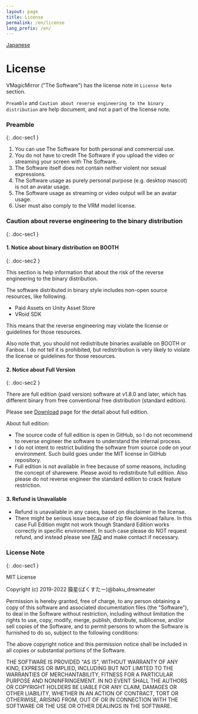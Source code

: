 ```yaml
---
layout: page
title: License
permalink: /en/license
lang_prefix: /en/
---
```


[Japanese](../license)

# License

VMagicMirror ("The Software") has the license note in `License Note` section.

`Preamble` and `Caution about reverse engineering to the binary distribution` are help document, and not a part of the license note.

### Preamble
{: .doc-sec1 }

1. You can use The Software for both personal and commercial use.
2. You do not have to credit The Software if you upload the video or streaming your screen with The Software.
3. The Software itself does not contain neither violent nor sexual expressions.
4. The Software usage as purely personal purpose (e.g. desktop mascot) is not an avatar usage.
5. The Software usage as streaming or video output will be an avatar usage.
6. User must also comply to the VRM model license.

### Caution about reverse engineering to the binary distribution
{: .doc-sec1 }

#### 1. Notice about binary distribution on BOOTH
{: .doc-sec2 }

This section is help information that about the risk of the reverse engineering to the binary distribution.

The software distributed in binary style includes non-open source resources, like following.

<div class="doc-ul" markdown="1">

- Paid Assets on Unity Asset Store
- VRoid SDK

</div>

This means that the reverse engineering may violate the license or guidelines for those resources.

Also note that, you should not redistribute binaries available on BOOTH or Fanbox. I do not tell it is prohibited, but redistribution is very likely to violate the license or guidelines for those resources.

#### 2. Notice about Full Version
{: .doc-sec2 }

There are full edition (paid version) software at v1.8.0 and later, which has different binary from free conventional free distribution (standard edition).

Please see [Download](./download) page for the detail about full edition.

About full edition:

<div class="doc-ul" markdown="1">

- The source code of full edition is open in GitHub, so I do not recommend to reverse engineer the software to understand the internal process.
- I do not intent to restrict building the software from source code on your environment. Such build goes under the MIT license in GitHub repository.
- Full edition is not available in free because of some reasons, including the concept of sharewere. Please avoid to redistribute full edition. Also please do not reverse engineer the standard edition to crack feature restriction.

</div>

#### 3. Refund is Unavailable

<div class="doc-ul" markdown="1">

- Refund is unavailable in any cases, based on disclaimer in the license.
- There might be serious issue because of zip file download failure. In this case Full Edition might not work though Standard Edition works correctly in specific environment. In such case please do NOT request refund, and instead please see [FAQ](./questions) and make contact if necessary. 

</div>


### License Note
{: .doc-sec1 }

MIT License

Copyright (c) 2019-2022 獏星(ばくすたー)@baku_dreameater

Permission is hereby granted, free of charge, to any person obtaining a copy
of this software and associated documentation files (the "Software"), to deal
in the Software without restriction, including without limitation the rights
to use, copy, modify, merge, publish, distribute, sublicense, and/or sell
copies of the Software, and to permit persons to whom the Software is
furnished to do so, subject to the following conditions:

The above copyright notice and this permission notice shall be included in all
copies or substantial portions of the Software.

THE SOFTWARE IS PROVIDED "AS IS", WITHOUT WARRANTY OF ANY KIND, EXPRESS OR
IMPLIED, INCLUDING BUT NOT LIMITED TO THE WARRANTIES OF MERCHANTABILITY,
FITNESS FOR A PARTICULAR PURPOSE AND NONINFRINGEMENT. IN NO EVENT SHALL THE
AUTHORS OR COPYRIGHT HOLDERS BE LIABLE FOR ANY CLAIM, DAMAGES OR OTHER
LIABILITY, WHETHER IN AN ACTION OF CONTRACT, TORT OR OTHERWISE, ARISING FROM,
OUT OF OR IN CONNECTION WITH THE SOFTWARE OR THE USE OR OTHER DEALINGS IN THE
SOFTWARE.
